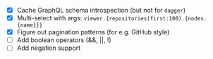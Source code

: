 * [x] Cache GraphQL schema introspection (but not for `dagger`)
* [x] Multi-select with args: `viewer.{repositories(first:100).{nodes.{name}}}`
* [x] Figure out pagination patterns (for e.g. GitHub style)
* [ ] Add boolean operators (&&, ||, !)
* [ ] Add negation support
